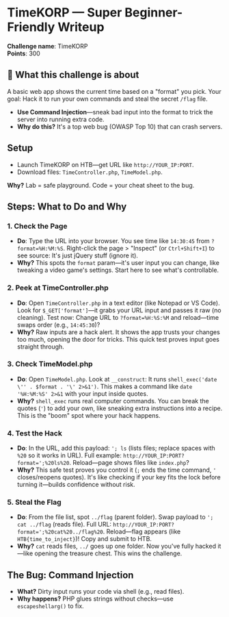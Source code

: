# TimeKORP — Super Beginner-Friendly Writeup

**Challenge name**: TimeKORP  
**Points**: 300

## 🧠 What this challenge is about
A basic web app shows the current time based on a "format" you pick. Your goal: Hack it to run your own commands and steal the secret `/flag` file.  
- **Use Command Injection**—sneak bad input into the format to trick the server into running extra code.  
- **Why do this?** It's a top web bug (OWASP Top 10) that can crash servers.

## Setup
- Launch TimeKORP on HTB—get URL like `http://YOUR_IP:PORT`.  
- Download files: `TimeController.php`, `TimeModel.php`.  

**Why?** Lab = safe playground. Code = your cheat sheet to the bug.

## Steps: What to Do and Why

### 1. Check the Page
- **Do**: Type the URL into your browser. You see time like `14:30:45` from `?format=%H:%M:%S`. Right-click the page > "Inspect" (or `Ctrl+Shift+I`) to see source: It's just jQuery stuff (ignore it).  
- **Why?** This spots the `format` param—it's user input you can change, like tweaking a video game's settings. Start here to see what's controllable.

### 2. Peek at TimeController.php
- **Do**: Open `TimeController.php` in a text editor (like Notepad or VS Code). Look for `$_GET['format']`—it grabs your URL input and passes it raw (no cleaning). Test now: Change URL to `?format=%H:%S:%M` and reload—time swaps order (e.g., `14:45:30`)?  
- **Why?** Raw inputs are a hack alert. It shows the app trusts your changes too much, opening the door for tricks. This quick test proves input goes straight through.

### 3. Check TimeModel.php
- **Do**: Open `TimeModel.php`. Look at `__construct`: It runs `shell_exec('date \'' . $format . '\' 2>&1')`. This makes a command like `date '%H:%M:%S' 2>&1` with your input inside quotes.  
- **Why?** `shell_exec` runs real computer commands. You can break the quotes (`'`) to add your own, like sneaking extra instructions into a recipe. This is the "boom" spot where your hack happens.

### 4. Test the Hack
- **Do**: In the URL, add this payload: `'; ls` (lists files; replace spaces with `%20` so it works in URL). Full example: `http://YOUR_IP:PORT?format=';%20ls%20`. Reload—page shows files like `index.php`?  
- **Why?** This safe test proves you control it (`;` ends the time command, `'` closes/reopens quotes). It's like checking if your key fits the lock before turning it—builds confidence without risk.

### 5. Steal the Flag
- **Do**: From the file list, spot `../flag` (parent folder). Swap payload to `'; cat ../flag` (reads file). Full URL: `http://YOUR_IP:PORT?format=';%20cat%20../flag%20`. Reload—flag appears (like `HTB{time_to_inject}`)! Copy and submit to HTB.  
- **Why?** `cat` reads files, `../` goes up one folder. Now you've fully hacked it—like opening the treasure chest. This wins the challenge.

## The Bug: Command Injection
- **What?** Dirty input runs your code via shell (e.g., read files).  
- **Why happens?** PHP glues strings without checks—use `escapeshellarg()` to fix.
